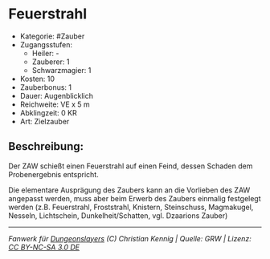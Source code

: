 # Feuerstrahl

- Kategorie: #Zauber
- Zugangsstufen:
  - Heiler: -
  - Zauberer: 1
  - Schwarzmagier: 1
- Kosten: 10
- Zauberbonus: 1
- Dauer: Augenblicklich
- Reichweite: VE x 5 m
- Abklingzeit: 0 KR
- Art: Zielzauber

## Beschreibung:

Der ZAW schießt einen Feuerstrahl auf einen Feind, dessen Schaden dem Probenergebnis entspricht.

Die elementare Ausprägung des Zaubers kann an die Vorlieben des ZAW angepasst werden, muss aber beim Erwerb des Zaubers einmalig festgelegt werden (z.B. Feuerstrahl, Froststrahl, Knistern, Steinschuss, Magmakugel, Nesseln, Lichtschein, Dunkelheit/Schatten, vgl. Dzaarions Zauber)

---

_Fanwerk für [Dungeonslayers](https://www.dungeonslayers.net/) (C) Christian Kennig | Quelle: GRW | Lizenz: [CC BY-NC-SA 3.0 DE](https://creativecommons.org/licenses/by-nc-sa/3.0/de/)_
